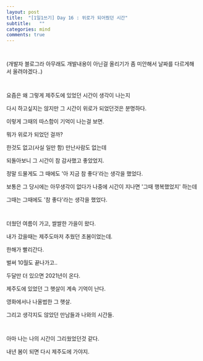 ```yaml
---
layout: post
title:  "[1일1쓰기] Day 16 : 위로가 되어줬던 시간"
subtitle:   ""
categories: mind
comments: true
---
```




 ` `

(개발자 블로그라 아무래도 개발내용이 아닌걸 올리기가 좀 미안해서 날짜를 다르게해서 올려야겠다..)

` `

요즘은 왜 그렇게 제주도에 있었던 시간이 생각이 나는지

다시 하고싶지는 않지만 그 시간이 위로가 되었던것은 분명하다.

이렇게 그때의 따스함이 기억이 나는걸 보면.

뭐가 위로가 되었던 걸까?

한것도 없고(사실 일만 함) 만난사람도 없는데

되돌아보니 그 시간이 참 감사했고 좋았었지.

정말 드물게도 그 때에도 '아 지금 참 좋다'라는 생각을 했었다.

보통은 그 당시에는 아무생각이 없다가 나중에 시간이 지나면 '그때 행복했었지' 하는데

그때는 그때에도 '참 좋다'라는 생각을 했었다.

` `

더웠던 여름이 가고, 쌀쌀한 가을이 왔다.

내가 갔을때는 제주도마저 추웠던 초봄이었는데.

한해가 빨리간다.

벌써 10월도 끝나가고..

두달만 더 있으면 2021년이 온다.



제주도에 있었던 그 햇살이 계속 기억이 난다.

영화에서나 나올법한 그 햇살.

그리고 생각지도 않았던 만남들과 나와의 시간들.

` `

아마 나는 나의 시간이 그리웠었던것 같다.

내년 봄이 되면 다시 제주도에 가야지.